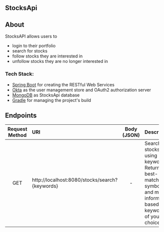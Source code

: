 ## StocksApi

## About
StocksAPI allows users to
- login to their portfolio
- search for stocks
- follow stocks they are interested in 
- unfollow stocks they are no longer interested in

### Tech Stack:
* [Spring Boot](http://spring.io/projects/spring-boot) for creating the RESTful Web Services
* [Okta](https://developer.okta.com/) as the user management store and OAuth2 authorization server
* [MongoDB](https://www.mongodb.com/) as StocksApi database
* [Gradle](https://gradle.org/) for managing the project's build

## Endpoints
Request Method | URI | Body (JSON) | Description |  
:---: | :--- | :---: | :--- |
GET | http://localhost:8080/stocks/search?{keywords} | - | Search for stocks using keywords. Returns the best-matching symbols and market information based on keywords of your choice. |